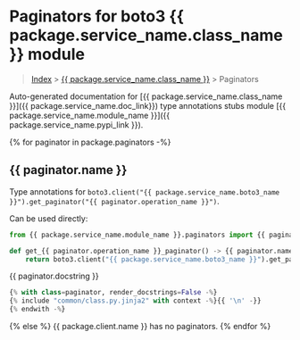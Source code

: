 # Paginators for boto3 {{ package.service_name.class_name }} module

> [Index](../index.md) > [{{ package.service_name.class_name }}](./index.md) > Paginators

Auto-generated documentation for [{{ package.service_name.class_name }}]({{ package.service_name.doc_link}})
type annotations stubs module [{{ package.service_name.module_name }}]({{ package.service_name.pypi_link }}).

{% for paginator in package.paginators -%}
## {{ paginator.name }}

Type annotations for `boto3.client("{{ package.service_name.boto3_name }}").get_paginator("{{ paginator.operation_name }}")`.

Can be used directly:

```python
from {{ package.service_name.module_name }}.paginators import {{ paginator.name }}

def get_{{ paginator.operation_name }}_paginator() -> {{ paginator.name }}:
    return boto3.client("{{ package.service_name.boto3_name }}").get_paginator("{{ paginator.operation_name }}")
```

{{ paginator.docstring }}

```python
{% with class=paginator, render_docstrings=False -%}
{% include "common/class.py.jinja2" with context -%}{{ '\n' -}}
{% endwith -%}
```
{% else %}
{{ package.client.name }} has no paginators.
{% endfor %}
